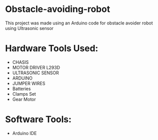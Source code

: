 # Obstacle-avoiding-robot
This project was made using an Arduino code for obstacle avoider robot using Ultrasonic sensor 

# Hardware Tools Used: 
- CHASIS
- MOTOR DRIVER L293D
- ULTRASONIC SENSOR
- ARDUINO
- JUMPER WIRES
- Batteries
- Clamps Set
- Gear Motor

# Software Tools:
- Arduino IDE
